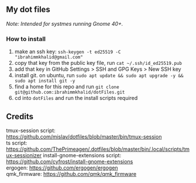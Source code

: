 
## My dot files

*Note: Intended for systmes running Gnome 40+.*

### How to install
1. make an ssh key: `ssh-keygen -t ed25519 -C "ibrahimmkhalid@gmail.com"`
2. copy that key from the public key file, run `cat ~/.ssh/id_ed25519.pub`
3. add that key in GitHub Settings > SSH and GPG Keys > New SSH key
4. install git. on ubuntu, run `sudo apt update && sudo apt upgrade -y && sudo apt install git -y`
5. find a home for this repo and run `git clone git@github.com:ibrahimmkhalid/dotFiles.git`
6. cd into `dotFiles` and run the install scripts required

## Credits 
tmux-session script: https://github.com/mislav/dotfiles/blob/master/bin/tmux-session  
ts script: https://github.com/ThePrimeagen/.dotfiles/blob/master/bin/.local/scripts/tmux-sessionizer
install-gnome-extensions script: https://github.com/cyfrost/install-gnome-extensions  
ergogen: https://github.com/ergogen/ergogen  
qmk_firmware: https://github.com/qmk/qmk_firmware  
